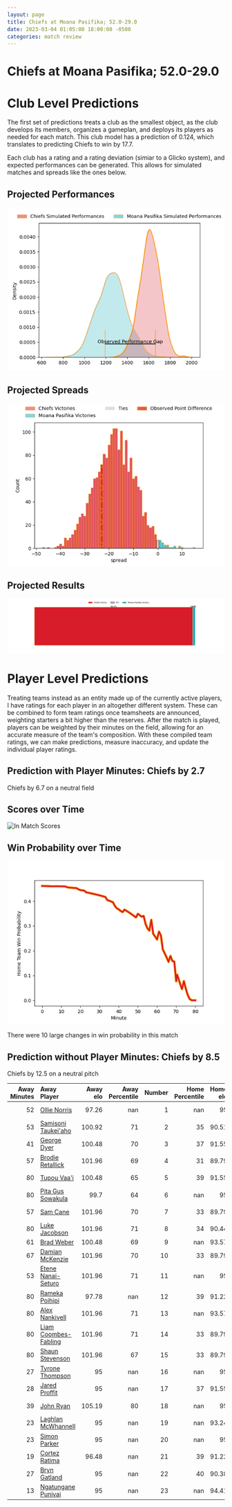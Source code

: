 ```yaml
---  
layout: page  
title: Chiefs at Moana Pasifika; 52.0-29.0  
date: 2023-03-04 01:05:00 18:00:00 -0500  
categories: match review  
---
```

# Chiefs at Moana Pasifika; 52.0-29.0

# Club Level Predictions


The first set of predictions treats a club as the smallest object, as the club develops its members, organizes a gameplan, and deploys its players as needed for each match. This club model has a prediction of 0.124, which translates to predicting Chiefs to win by 17.7.

Each club has a rating and a rating deviation (simiar to a Glicko system), and expected performances can be generated. This allows for simulated matches and spreads like the ones below.
## Projected Performances


![Projected Performances](plots/performances_2023-03-04-MoanaPasifika-Chiefs.png)
## Projected Spreads


![Projected Spreads](plots/spreads_2023-03-04-MoanaPasifika-Chiefs.png)
## Projected Results


![Projected Results](plots/resultbar_2023-03-04-MoanaPasifika-Chiefs.png)
# Player Level Predictions


Treating teams instead as an entity made up of the currently active players, I have ratings for each player in an altogether different system. These can be combined to form team ratings once teamsheets are announced, weighting starters a bit higher than the reserves. After the match is played, players can be weighted by their minutes on the field, allowing for an accurate measure of the team's composition. With these compiled team ratings, we can make predictions, measure inaccuracy, and update the individual player ratings.
## Prediction with Player Minutes: Chiefs by 2.7


Chiefs by 6.7 on a neutral field
## Scores over Time


![In Match Scores](plots/recap_scores_2023-03-04-MoanaPasifika-Chiefs.png)
## Win Probability over Time


![In Match Predictions](plots/recap_prob_2023-03-04-MoanaPasifika-Chiefs.png)

There were 10 large changes in win probability in this match
## Prediction without Player Minutes: Chiefs by 8.5


Chiefs by 12.5 on a neutral pitch



|   Away Minutes | Away Player                                                             |   Away elo |   Away Percentile |   Number |   Home Percentile |   Home elo | Home Player                                                               |   Home Minutes |
|---------------:|:------------------------------------------------------------------------|-----------:|------------------:|---------:|------------------:|-----------:|:--------------------------------------------------------------------------|---------------:|
|             52 | [Ollie Norris](..//playerfiles//OllieNorris_cleaned.md)                 |      97.26 |               nan |        1 |               nan |      95    | [Ezekiel Lindenmuth](..//playerfiles//EzekielLindenmuth_cleaned.md)       |             41 |
|             53 | [Samisoni Taukei'aho](..//playerfiles//SamisoniTaukei'aho_cleaned.md)   |     100.92 |                71 |        2 |                35 |      90.51 | [Samiuela Moli](..//playerfiles//SamiuelaMoli_cleaned.md)                 |             58 |
|             41 | [George Dyer](..//playerfiles//GeorgeDyer_cleaned.md)                   |     100.48 |                70 |        3 |                37 |      91.55 | [Chris Apoua](..//playerfiles//ChrisApoua_cleaned.md)                     |             80 |
|             57 | [Brodie Retallick](..//playerfiles//BrodieRetallick_cleaned.md)         |     101.96 |                69 |        4 |                31 |      89.79 | [Samuel Slade](..//playerfiles//SamuelSlade_cleaned.md)                   |             56 |
|             80 | [Tupou Vaa'i](..//playerfiles//TupouVaa'i_cleaned.md)                   |     100.48 |                65 |        5 |                39 |      91.55 | [Mahroni Ngakuru](..//playerfiles//MahroniNgakuru_cleaned.md)             |             80 |
|             80 | [Pita Gus Sowakula](..//playerfiles//PitaGusSowakula_cleaned.md)        |      99.7  |                64 |        6 |               nan |      95    | [Miracle Faiilagi](..//playerfiles//MiracleFaiilagi_cleaned.md)           |             63 |
|             57 | [Sam Cane](..//playerfiles//SamCane_cleaned.md)                         |     101.96 |                70 |        7 |                33 |      89.79 | [Solomone Funaki](..//playerfiles//SolomoneFunaki_cleaned.md)             |             80 |
|             80 | [Luke Jacobson](..//playerfiles//LukeJacobson_cleaned.md)               |     101.96 |                71 |        8 |                34 |      90.44 | [Jonah Mau'u](..//playerfiles//JonahMau'u_cleaned.md)                     |             80 |
|             61 | [Brad Weber](..//playerfiles//BradWeber_cleaned.md)                     |     100.48 |                69 |        9 |               nan |      93.57 | [Manu Paea](..//playerfiles//ManuPaea_cleaned.md)                         |             55 |
|             67 | [Damian McKenzie](..//playerfiles//DamianMcKenzie_cleaned.md)           |     101.96 |                70 |       10 |                33 |      89.79 | [Christian Leali'ifano](..//playerfiles//ChristianLeali'ifano_cleaned.md) |             80 |
|             53 | [Etene Nanai-Seturo](..//playerfiles//EteneNanai-Seturo_cleaned.md)     |     101.96 |                71 |       11 |               nan |      95    | [Anzelo Tuitavuki](..//playerfiles//AnzeloTuitavuki_cleaned.md)           |             80 |
|             80 | [Rameka Poihipi](..//playerfiles//RamekaPoihipi_cleaned.md)             |      97.78 |               nan |       12 |                39 |      91.22 | [Levi Aumua](..//playerfiles//LeviAumua_cleaned.md)                       |             80 |
|             80 | [Alex Nankivell](..//playerfiles//AlexNankivell_cleaned.md)             |     101.96 |                71 |       13 |               nan |      93.57 | [Fine Inisi](..//playerfiles//FineInisi_cleaned.md)                       |             80 |
|             80 | [Liam Coombes-Fabling](..//playerfiles//LiamCoombes-Fabling_cleaned.md) |     101.96 |                71 |       14 |                33 |      89.79 | [Timoci Tavatavanawai](..//playerfiles//TimociTavatavanawai_cleaned.md)   |             80 |
|             80 | [Shaun Stevenson](..//playerfiles//ShaunStevenson_cleaned.md)           |     101.96 |                67 |       15 |                33 |      89.79 | [Danny Toala](..//playerfiles//DannyToala_cleaned.md)                     |             57 |
|             27 | [Tyrone Thompson](..//playerfiles//TyroneThompson_cleaned.md)           |      95    |               nan |       16 |               nan |      95    | [Ray Niuia](..//playerfiles//RayNiuia_cleaned.md)                         |             22 |
|             28 | [Jared Proffit](..//playerfiles//JaredProffit_cleaned.md)               |      95    |               nan |       17 |                37 |      91.55 | [Abraham Pole](..//playerfiles//AbrahamPole_cleaned.md)                   |             39 |
|             39 | [John Ryan](..//playerfiles//JohnRyan_cleaned.md)                       |     105.19 |                80 |       18 |               nan |      95    | [Isileli Tu'ungafasi](..//playerfiles//IsileliTu'ungafasi_cleaned.md)     |             23 |
|             23 | [Laghlan McWhannell](..//playerfiles//LaghlanMcWhannell_cleaned.md)     |      95    |               nan |       19 |               nan |      93.24 | [Mike McKee](..//playerfiles//MikeMcKee_cleaned.md)                       |             39 |
|             23 | [Simon Parker](..//playerfiles//SimonParker_cleaned.md)                 |      95    |               nan |       20 |               nan |      95    | [Lotu Inisi](..//playerfiles//LotuInisi_cleaned.md)                       |             17 |
|             19 | [Cortez Ratima](..//playerfiles//CortezRatima_cleaned.md)               |      96.48 |               nan |       21 |                39 |      91.22 | [Ere Enari](..//playerfiles//EreEnari_cleaned.md)                         |             25 |
|             27 | [Bryn Gatland](..//playerfiles//BrynGatland_cleaned.md)                 |      95    |               nan |       22 |                40 |      90.38 | [William Havili](..//playerfiles//WilliamHavili_cleaned.md)               |             23 |
|             13 | [Ngatungane Punivai](..//playerfiles//NgatunganePunivai_cleaned.md)     |      95    |               nan |       23 |               nan |      94.41 | [Henry Taefu](..//playerfiles//HenryTaefu_cleaned.md)                     |             13 |

